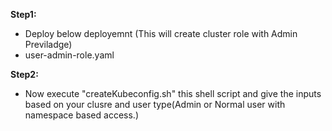 **Step1:** 
- Deploy below deployemnt (This will create cluster role with Admin Previladge)
 - user-admin-role.yaml
 

**Step2:**
- Now execute "createKubeconfig.sh" this shell script and give the inputs based on your clusre and user type(Admin or Normal user with namespace based access.)
